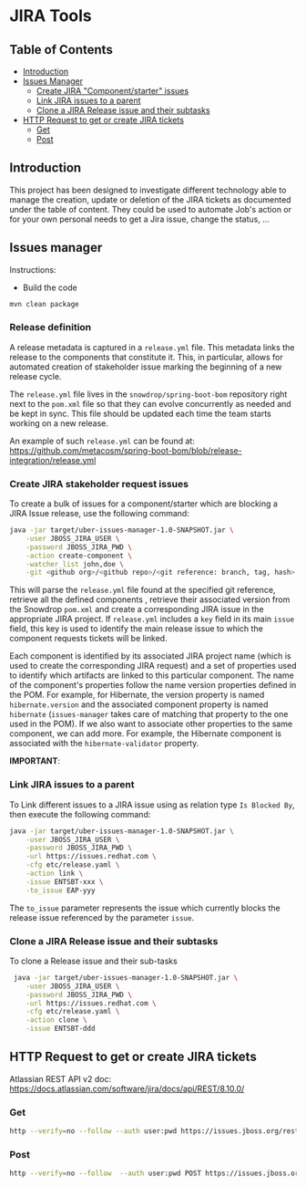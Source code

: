 # JIRA Tools

## Table of Contents

  * [Introduction](#introduction)
  * [Issues Manager](#issues-manager)
     * [Create JIRA "Component/starter" issues](#create-jira-componentstarter-issues)
     * [Link JIRA issues to a parent](#link-jira-issues-to-a-parent)
     * [Clone a JIRA Release issue and their subtasks](#clone-a-jira-release-issue-and-their-subtasks)
  * [HTTP Request to get or create JIRA tickets](#http-request-to-get-or-create-jira-tickets)
     * [Get](#get)
     * [Post](#post)


## Introduction

This project has been designed to investigate different technology able to manage the creation, update or deletion of the JIRA tickets as documented under the table of content.
They could be used to automate Job's action or for your own personal needs to get a Jira issue, change the status, ...

## Issues manager

Instructions:

- Build the code
```bash
mvn clean package
```

### Release definition

A release metadata is captured in a `release.yml` file. This metadata links the release to the components that
constitute it. This, in particular, allows for automated creation of stakeholder issue marking the beginning of a
new release cycle.

The `release.yml` file lives in the `snowdrop/spring-boot-bom` repository right next to the `pom.xml` file so that they
can evolve concurrently as needed and be kept in sync. This file should be updated each time the team starts working
 on a new release.

An example of such `release.yml` can be found at: https://github.com/metacosm/spring-boot-bom/blob/release-integration/release.yml

### Create JIRA stakeholder request issues

To create a bulk of issues for a component/starter which are blocking a JIRA Issue release, use the following command:
```bash
java -jar target/uber-issues-manager-1.0-SNAPSHOT.jar \
    -user JBOSS_JIRA_USER \
    -password JBOSS_JIRA_PWD \
    -action create-component \
    -watcher_list john,doe \
    -git <github org>/<github repo>/<git reference: branch, tag, hash>
```

This will parse the `release.yml` file found at the specified git reference, retrieve all the defined components
, retrieve their associated version from the Snowdrop `pom.xml` and create a corresponding JIRA issue in the
 appropriate JIRA project. If `release.yml` includes a `key` field in its main `issue` field, this key is used to
  identify the main release issue to which the component requests tickets will be linked.

Each component is identified by its associated JIRA project name (which is used to create the corresponding JIRA
request) and a set of properties used to identify which artifacts are linked to this particular component. The
name of the component's properties follow the name version properties defined in the POM. For example, for Hibernate,
the version property is named `hibernate.version` and the associated component property is named `hibernate`
(`issues-manager` takes care of matching that property to the one used in the POM). If we also want to associate
other properties to the same component, we can add more. For example, the Hibernate component is associated with
the `hibernate-validator` property.

**IMPORTANT**:

### Link JIRA issues to a parent

To Link different issues to a JIRA issue using as relation type `Is Blocked By`, then execute the following command:
```bash
java -jar target/uber-issues-manager-1.0-SNAPSHOT.jar \
    -user JBOSS_JIRA_USER \
    -password JBOSS_JIRA_PWD \
    -url https://issues.redhat.com \
    -cfg etc/release.yaml \
    -action link \
    -issue ENTSBT-xxx \
    -to_issue EAP-yyy
```

The `to_issue` parameter represents the issue which currently blocks the release issue referenced by the parameter `issue`.

### Clone a JIRA Release issue and their subtasks

To clone a Release issue and their sub-tasks
```bash
 java -jar target/uber-issues-manager-1.0-SNAPSHOT.jar \
    -user JBOSS_JIRA_USER \
    -password JBOSS_JIRA_PWD \
    -url https://issues.redhat.com \
    -cfg etc/release.yaml \
    -action clone \
    -issue ENTSBT-ddd
```

## HTTP Request to get or create JIRA tickets

Atlassian REST API v2 doc: https://docs.atlassian.com/software/jira/docs/api/REST/8.10.0/

### Get

```bash
http --verify=no --follow --auth user:pwd https://issues.jboss.org/rest/api/2/issue/SB-889
```

### Post

```bash
http --verify=no --follow  --auth user:pwd POST https://issues.jboss.org/rest/api/2/issue/ < jira.json
```